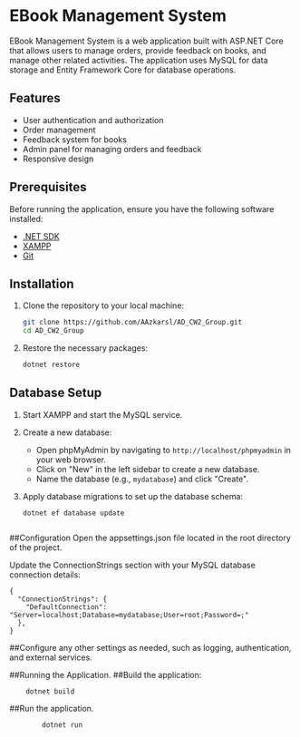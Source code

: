 # EBook Management System

EBook Management System is a web application built with ASP.NET Core that allows users to manage orders, provide feedback on books, and manage other related activities. The application uses MySQL for data storage and Entity Framework Core for database operations.

## Features

- User authentication and authorization
- Order management
- Feedback system for books
- Admin panel for managing orders and feedback
- Responsive design

## Prerequisites

Before running the application, ensure you have the following software installed:

- [.NET SDK](https://dotnet.microsoft.com/download)
- [XAMPP](https://www.apachefriends.org/index.html)
- [Git](https://git-scm.com/downloads)

## Installation

1. Clone the repository to your local machine:

    ```bash
    git clone https://github.com/AAzkarsl/AD_CW2_Group.git
    cd AD_CW2_Group
    ```

2. Restore the necessary packages:

    ```bash
    dotnet restore
    ```

## Database Setup

1. Start XAMPP and start the MySQL service.

2. Create a new database:
   - Open phpMyAdmin by navigating to `http://localhost/phpmyadmin` in your web browser.
   - Click on "New" in the left sidebar to create a new database.
   - Name the database (e.g., `mydatabase`) and click "Create".

3. Apply database migrations to set up the database schema:
   ```
   dotnet ef database update


##Configuration
Open the appsettings.json file located in the root directory of the project.

Update the ConnectionStrings section with your MySQL database connection details:

	{
	  "ConnectionStrings": {
	    "DefaultConnection": "Server=localhost;Database=mydatabase;User=root;Password=;"
	  },
	}

##Configure any other settings as needed, such as logging, authentication, and external services.

##Running the Application.
##Build the application:

		dotnet build

##Run the application.

			dotnet run
